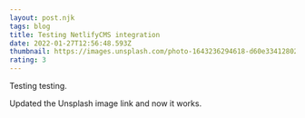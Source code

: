 ```yaml
---
layout: post.njk
tags: blog
title: Testing NetlifyCMS integration
date: 2022-01-27T12:56:48.593Z
thumbnail: https://images.unsplash.com/photo-1643236294618-d60e33412802
rating: 3
---
```

Testing testing.

Updated the Unsplash image link and now it works.